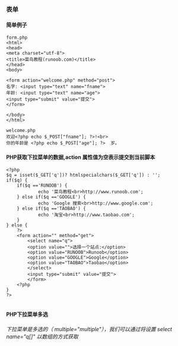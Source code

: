 ### 表单

#### 简单例子
````
form.php
<html>
<head>
<meta charset="utf-8">
<title>菜鸟教程(runoob.com)</title>
</head>
<body>
 
<form action="welcome.php" method="post">
名字: <input type="text" name="fname">
年龄: <input type="text" name="age">
<input type="submit" value="提交">
</form>
 
</body>
</html>

welcome.php
欢迎<?php echo $_POST["fname"]; ?>!<br>
你的年龄是 <?php echo $_POST["age"]; ?>  岁。
````


#### PHP获取下拉菜单的数据,action 属性值为空表示提交到当前脚本
```
<?php
$q = isset($_GET['q'])? htmlspecialchars($_GET['q']) : '';
if($q) {
	if($q =='RUNOOB') {
			echo '菜鸟教程<br>http://www.runoob.com';
	} else if($q =='GOOGLE') {
			echo 'Google 搜索<br>http://www.google.com';
	} else if($q =='TAOBAO') {
			echo '淘宝<br>http://www.taobao.com';
	}
} else {
	?>
	<form action="" method="get"> 
		<select name="q">
		<option value="">选择一个站点:</option>
		<option value="RUNOOB">Runoob</option>
		<option value="GOOGLE">Google</option>
		<option value="TAOBAO">Taobao</option>
		</select>
		<input type="submit" value="提交">
		</form>
	<?php
}
?>


```

#### PHP下拉菜单多选
###### 下拉菜单是多选的（ multiple="multiple"），我们可以通过将设置 select name="q[]" 以数组的方式获取
